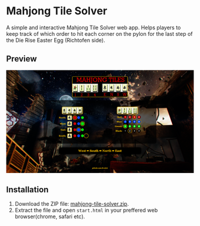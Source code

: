 # Mahjong Tile Solver
A simple and interactive Mahjong Tile Solver web app. Helps players to keep track of which order to hit each corner on the pylon for the last step of the Die Rise Easter Egg (Richtofen side).
## Preview
![Preview](preview.png)
## Installation
1. Download the ZIP file: [mahjong-tile-solver.zip](mahjong-tile-solver.zip).
2. Extract the file and open `start.html` in your preffered web browser(chrome, safari etc).
